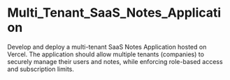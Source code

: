 # Multi_Tenant_SaaS_Notes_Application
Develop and deploy a multi-tenant SaaS Notes Application hosted on Vercel. The application should allow multiple tenants (companies) to securely manage their users and notes, while enforcing role-based access and subscription limits. 
